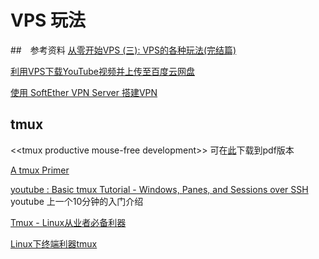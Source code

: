 # VPS 玩法

##　参考资料
[从零开始VPS (三): VPS的各种玩法(完结篇)](https://jecvay.com/2015/01/learning-vps-3.html)

[利用VPS下载YouTube视频并上传至百度云网盘](http://www.typemylife.com/use-vps-download-videos-from-youtube-upload-to-baidu-cloud/)

[使用 SoftEther VPN Server 搭建VPN](http://www.jianshu.com/p/ea7ee822e61a)

## tmux


\<\<tmux productive mouse-free development\>\> 可在[此](http://uploads.mitechie.com/books/tmux_p1_1.pdf)下载到pdf版本

[A tmux Primer](https://danielmiessler.com/study/tmux/)

[youtube : Basic tmux Tutorial - Windows, Panes, and Sessions over SSH](https://www.youtube.com/watch?v=BHhA_ZKjyxo) youtube 上一个10分钟的入门介绍 

[Tmux - Linux从业者必备利器](http://cenalulu.github.io/linux/tmux/)

[Linux下终端利器tmux](http://kumu-linux.github.io/blog/2013/08/06/tmux/)